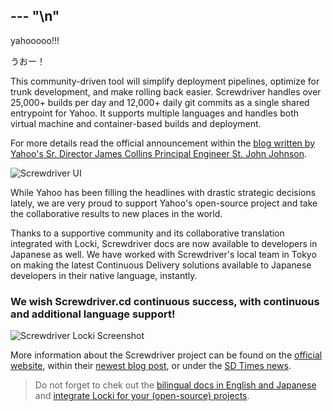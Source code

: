--- "\n"
---

yahooooo!!!

うおー！

This community-driven tool will simplify deployment pipelines, optimize for trunk development, and make rolling back easier. Screwdriver handles over 25,000+ builds per day and 12,000+ daily git commits as a single shared entrypoint for Yahoo. It supports multiple languages and handles both virtual machine and container-based builds and deployment. 

For more details read the official announcement within the <a href="https://yahooeng.tumblr.com/post/155765242061/open-sourcing-screwdriver-yahoos-continuous">blog written by Yahoo's Sr. Director James Collins Principal Engineer St. John Johnson</a>.

![Screwdriver UI](/img/screwdriver.png)

While Yahoo has been filling the headlines with drastic strategic decisions lately, we are very proud to support Yahoo's open-source project and take the collaborative results to new places in the world.

Thanks to a supportive community and its collaborative translation integrated with Locki, Screwdriver docs are now available to developers in Japanese as well. We have worked with Screwdriver's local team in Tokyo on making the latest Continuous Delivery solutions available to Japanese developers in their native language, instantly.

### We wish Screwdriver.cd continuous success, with continuous and additional language support!

![Screwdriver Locki Screenshot](/img/screwdriver_locki.png)

More information about the Screwdriver project can be found on the <a href="http://screwdriver.cd">official website</a>, within their <a href="https://yahooeng.tumblr.com/post/155765242061/open-sourcing-screwdriver-yahoos-continuous">newest blog post</a>, or under the <a href="http://sdtimes.com/yahoo-open-sources-continuous-delivery-tool-screwdriver/">SD Times news</a>. 

> Do not forget to chek out the <a href="http://docs.screwdriver.cd">bilingual docs in English and Japanese</a> and <a href="https://locki.io">integrate Locki for your (open-source) projects</a>.
